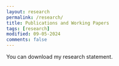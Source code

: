 ```yaml
---
layout: research
permalink: /research/
title: Publications and Working Papers
tags: [research]
modified: 09-05-2024
comments: false
---
```

You can download my research statement.
